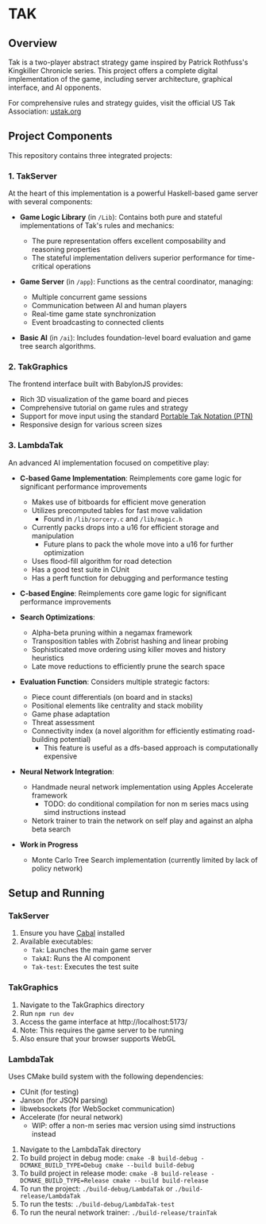 # TAK

## Overview
Tak is a two-player abstract strategy game inspired by Patrick Rothfuss's Kingkiller Chronicle series. This project offers a complete digital implementation of the game, including server architecture, graphical interface, and AI opponents.

For comprehensive rules and strategy guides, visit the official US Tak Association: [ustak.org](https://ustak.org/)

## Project Components

This repository contains three integrated projects:

### 1. TakServer

At the heart of this implementation is a powerful Haskell-based game server with several components:

- **Game Logic Library** (in `/Lib`): Contains both pure and stateful implementations of Tak's rules and mechanics:
  - The pure representation offers excellent composability and reasoning properties
  - The stateful implementation delivers superior performance for time-critical operations

- **Game Server** (in `/app`): Functions as the central coordinator, managing:
  - Multiple concurrent game sessions
  - Communication between AI and human players
  - Real-time game state synchronization
  - Event broadcasting to connected clients

- **Basic AI** (in `/ai`): Includes foundation-level board evaluation and game tree search algorithms.

### 2. TakGraphics

The frontend interface built with BabylonJS provides:

- Rich 3D visualization of the game board and pieces
- Comprehensive tutorial on game rules and strategy
- Support for move input using the standard [Portable Tak Notation (PTN)](https://ustak.org/portable-tak-notation/)
- Responsive design for various screen sizes

### 3. LambdaTak

An advanced AI implementation focused on competitive play:

- **C-based Game Implementation**: Reimplements core game logic for significant performance improvements
  - Makes use of bitboards for efficient move generation
  - Utilizes precomputed tables for fast move validation
    - Found in `/lib/sorcery.c` and `/lib/magic.h`
  - Currently packs drops into a u16 for efficient storage and manipulation
    - Future plans to pack the whole move into a u16 for further optimization
  - Uses flood-fill algorithm for road detection
  - Has a good test suite in CUnit
  - Has a perft function for debugging and performance testing

- **C-based Engine**: Reimplements core game logic for significant performance improvements
- **Search Optimizations**:
  - Alpha-beta pruning within a negamax framework
  - Transposition tables with Zobrist hashing and linear probing
  - Sophisticated move ordering using killer moves and history heuristics
  - Late move reductions to efficiently prune the search space

- **Evaluation Function**: Considers multiple strategic factors:
  - Piece count differentials (on board and in stacks)
  - Positional elements like centrality and stack mobility
  - Game phase adaptation
  - Threat assessment
  - Connectivity index (a novel algorithm for efficiently estimating road-building potential)
    - This feature is useful as a dfs-based approach is computationally expensive

- **Neural Network Integration**:
  - Handmade neural network implementation using Apples Accelerate framework
    - TODO: do conditional compilation for non m series macs using simd instructions instead
  - Netork trainer to train the network on self play and against an alpha beta search

- **Work in Progress**
  - Monte Carlo Tree Search implementation (currently limited by lack of policy network)

## Setup and Running

### TakServer
1. Ensure you have [Cabal](https://www.haskell.org/cabal/) installed
2. Available executables:
   - `Tak`: Launches the main game server
   - `TakAI`: Runs the AI component
   - `Tak-test`: Executes the test suite

### TakGraphics
1. Navigate to the TakGraphics directory
2. Run `npm run dev`
3. Access the game interface at http://localhost:5173/
4. Note: This requires the game server to be running
5. Also ensure that your browser supports WebGL

### LambdaTak
Uses CMake build system with the following dependencies:
- CUnit (for testing)
- Janson (for JSON parsing)
- libwebsockets (for WebSocket communication)
- Accelerate (for neural network)
    - WIP: offer a non-m series mac version using simd instructions instead

1. Navigate to the LambdaTak directory
2. To build project in debug mode:
   `cmake -B build-debug -DCMAKE_BUILD_TYPE=Debug
   cmake --build build-debug`
3. To build project in release mode:
    `cmake -B build-release -DCMAKE_BUILD_TYPE=Release
    cmake --build build-release`
4. To run the project:
    `./build-debug/LambdaTak` 
    or
    `./build-release/LambdaTak`
5. To run the tests:
    `./build-debug/LambdaTak-test`
6. To run the neural network trainer:
    `./build-release/trainTak`
